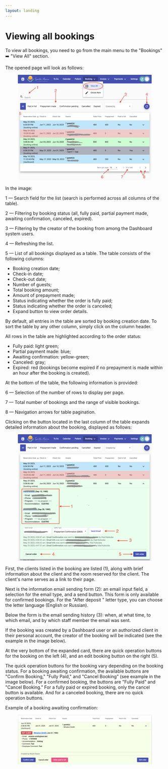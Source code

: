 ```yaml
---
layout: landing
---
```


# Viewing all bookings

To view all bookings, you need to go from the main menu to the "Bookings" ➡️ "View All" section.

The opened page will look as follows:

<figure><img src="../../../.gitbook/assets/Screenshot 2023-05-26 at 14.02.44.png" alt=""><figcaption></figcaption></figure>

In the image:

1 — Search field for the list (search is performed across all columns of the table).&#x20;

2 — Filtering by booking status (all, fully paid, partial payment made, awaiting confirmation, canceled, expired).&#x20;

3 — Filtering by the creator of the booking from among the Dashboard system users.&#x20;

4 — Refreshing the list.&#x20;

5 — List of all bookings displayed as a table. The table consists of the following columns:

* Booking creation date;
* Check-in date;
* Check-out date;
* Number of guests;
* Total booking amount;
* Amount of prepayment made;
* Status indicating whether the order is fully paid;
* Status indicating whether the order is canceled;
* Expand button to view order details.

By default, all entries in the table are sorted by booking creation date. To sort the table by any other column, simply click on the column header.

All rows in the table are highlighted according to the order status:

* Fully paid: light green;
* Partial payment made: blue;
* Awaiting confirmation: yellow-green;
* Canceled: gray;
* Expired: red (bookings become expired if no prepayment is made within an hour after the booking is created).

At the bottom of the table, the following information is provided:

6 — Selection of the number of rows to display per page.&#x20;

7 — Total number of bookings and the range of visible bookings.&#x20;

8 — Navigation arrows for table pagination.

Clicking on the button located in the last column of the table expands detailed information about the booking, displayed as follows:

<figure><img src="../../../.gitbook/assets/Screenshot 2023-05-26 at 14.29.38.png" alt=""><figcaption></figcaption></figure>

First, the clients listed in the booking are listed (1), along with brief information about the client and the room reserved for the client. The client's name serves as a link to their page.

Next is the information email sending form (2): an email input field, a selection for the email type, and a send button. This form is only available for confirmed bookings. For the "After deposit " letter type, you can choose the letter language (English or Russian).

Below the form is the email sending history (3): when, at what time, to which email, and by which staff member the email was sent.

If the booking was created by a Dashboard user or an authorized client in their personal account, the creator of the booking will be indicated (see the example in the image below).

At the very bottom of the expanded card, there are quick operation buttons for the booking on the left (4), and an edit booking button on the right (5).

The quick operation buttons for the booking vary depending on the booking status. For a booking awaiting confirmation, the available buttons are "Confirm Booking," "Fully Paid," and "Cancel Booking" (see example in the image below). For a confirmed booking, the buttons are "Fully Paid" and "Cancel Booking." For a fully paid or expired booking, only the cancel button is available. And for a canceled booking, there are no quick operation buttons.

Example of a booking awaiting confirmation:

<figure><img src="../../../.gitbook/assets/Screenshot 2023-06-22 at 17.15.19 (1).png" alt=""><figcaption></figcaption></figure>



&#x20;

